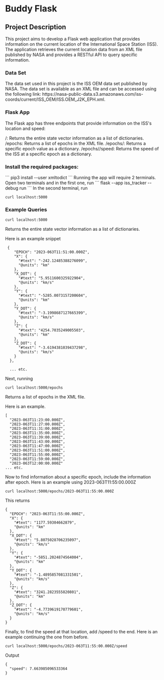 <h1>Buddy Flask</h1>


<h2>Project Description</h2>
This project aims to develop a Flask web application that provides information on the current location of the International Space Station (ISS). The application retrieves the current location data from an XML file published by NASA and provides a RESTful API to query specific information.
<h3>Data Set</h3>
The data set used in this project is the ISS OEM data set published by NASA. The data set is available as an XML file and can be accessed using the following link: https://nasa-public-data.s3.amazonaws.com/iss-coords/current/ISS_OEM/ISS.OEM_J2K_EPH.xml.


<h3>Flask App</h3>

The Flask app has three endpoints that provide information on the ISS's location and speed:

/: Returns the entire state vector information as a list of dictionaries.
/epochs: Returns a list of epochs in the XML file.
/epochs/<epoch>: Returns a specific epoch value as a dictionary.
/epochs/<epoch>/speed: Returns the speed of the ISS at a specific epoch as a dictionary.

<h3>Install the required packages:</h3> 
```
pip3 install --user xmltodict
```
Running the app will require 2 terminals. Open two terminals and in the first one, run
```
flask --app iss_tracker --debug run
```
In the second terminal, run 

```
curl localhost:5000
```


<h3>Example Queries</h3>


```
curl localhost:5000
```
Returns the entire state vector information as a list of dictionaries.

Here is an example snippet

```
 {
    "EPOCH": "2023-063T11:51:00.000Z",
    "X": {
      "#text": "-242.12485388276099",
      "@units": "km"
    },
    "X_DOT": {
      "#text": "5.9511600325922904",
      "@units": "km/s"
    },
    "Y": {
      "#text": "-5285.0073157200604",
      "@units": "km"
    },
    "Y_DOT": {
      "#text": "-3.1998687127665399",
      "@units": "km/s"
    },
    "Z": {
      "#text": "4254.7035249005503",
      "@units": "km"
    },
    "Z_DOT": {
      "#text": "-3.6194381039437298",
      "@units": "km/s"
    }
  },

  ... etc.
```



Next, running 

```
curl localhost:5000/epochs
```
Returns a list of epochs in the XML file.

Here is an example.

```
[
  "2023-063T11:23:00.000Z",
  "2023-063T11:27:00.000Z",
  "2023-063T11:31:00.000Z",
  "2023-063T11:35:00.000Z",
  "2023-063T11:39:00.000Z",
  "2023-063T11:43:00.000Z",
  "2023-063T11:47:00.000Z",
  "2023-063T11:51:00.000Z",
  "2023-063T11:55:00.000Z",
  "2023-063T11:59:00.000Z",
  "2023-063T12:00:00.000Z"
... etc.
```
Now to find information about a specific epoch, include the information after epoch. Here is an example using 2023-063T11:55:00.000Z

```
curl localhost:5000/epochs/2023-063T11:55:00.000Z
```
This returns

```
{
  "EPOCH": "2023-063T11:55:00.000Z",
  "X": {
    "#text": "1177.59304662879",
    "@units": "km"
  },
  "X_DOT": {
    "#text": "5.8075028706235097",
    "@units": "km/s"
  },
  "Y": {
    "#text": "-5851.2024874564004",
    "@units": "km"
  },
  "Y_DOT": {
    "#text": "-1.4895857081331501",
    "@units": "km/s"
  },
  "Z": {
    "#text": "3241.2823555820801",
    "@units": "km"
  },
  "Z_DOT": {
    "#text": "-4.7739619170779601",
    "@units": "km/s"
  }
}
```

Finally, to find the speed at that location, add /speed to the end. Here is an example continuing the one from before.

```
curl localhost:5000/epochs/2023-063T11:55:00.000Z/speed
```
Output 

```
{
  "speed": 7.663985096533364
}
```


